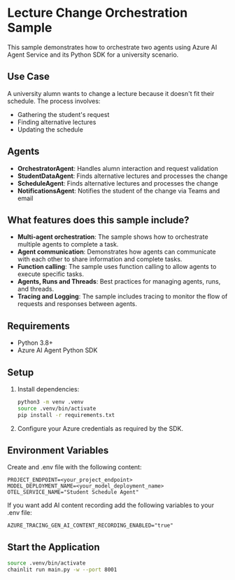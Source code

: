# Lecture Change Orchestration Sample

This sample demonstrates how to orchestrate two agents using Azure AI Agent Service and its Python SDK for a university scenario.

## Use Case

A university alumn wants to change a lecture because it doesn't fit their schedule. The process involves:
- Gathering the student's request 
- Finding alternative lectures
- Updating the schedule

## Agents

- **OrchestratorAgent**: Handles alumn interaction and request validation
- **StudentDataAgent**: Finds alternative lectures and processes the change
- **ScheduleAgent**: Finds alternative lectures and processes the change
- **NotificationsAgent**: Notifies the student of the change via Teams and email

## What features does this sample include?

- **Multi-agent orchestration**: The sample shows how to orchestrate multiple agents to complete a task.
- **Agent communication**: Demonstrates how agents can communicate with each other to share information and complete tasks.
- **Function calling**: The sample uses function calling to allow agents to execute specific tasks.
- **Agents, Runs and Threads**: Best practices for managing agents, runs, and threads.
- **Tracing and Logging**: The sample includes tracing to monitor the flow of requests and responses between agents.

## Requirements
- Python 3.8+
- Azure AI Agent Python SDK

## Setup

1. Install dependencies:
   ```bash
   python3 -m venv .venv
   source .venv/bin/activate
   pip install -r requirements.txt
   ```
2. Configure your Azure credentials as required by the SDK.

## Environment Variables

Create and .env file with the following content:

```env
PROJECT_ENDPOINT=<your_project_endpoint>
MODEL_DEPLOYMENT_NAME=<your_model_deployment_name>
OTEL_SERVICE_NAME="Student Schedule Agent"
```

If you want add AI content recording add the following variables to your .env file:

```env
AZURE_TRACING_GEN_AI_CONTENT_RECORDING_ENABLED="true"
```

## Start the Application

```bash
source .venv/bin/activate
chainlit run main.py -w --port 8001
```
